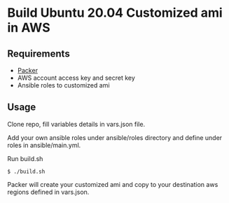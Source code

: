 # Build Ubuntu 20.04 Customized ami in AWS

## Requirements

  - [Packer](http://www.packer.io/)
  - AWS account access key and secret key
  - Ansible roles to customized ami 

## Usage

Clone repo, fill variables details in vars.json file. 

Add your own ansible roles under ansible/roles directory and define under roles in ansible/main.yml.  

Run build.sh

    $ ./build.sh 
    
Packer will create your customized ami and copy to your destination aws regions defined in vars.json. 